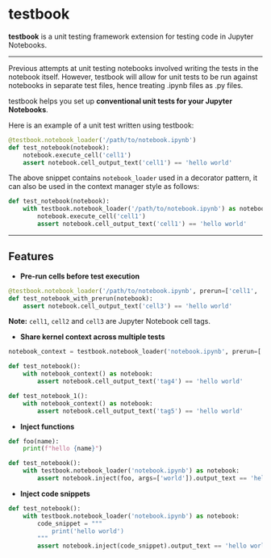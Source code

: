 testbook
===================

**testbook** is a unit testing framework extension for testing code in Jupyter Notebooks.

---

Previous attempts at unit testing notebooks involved writing the tests in the notebook itself. 
However, testbook will allow for unit tests to be run against notebooks in separate test files, 
hence treating .ipynb files as .py files.


testbook helps you set up **conventional unit tests for your Jupyter Notebooks**.

Here is an example of a unit test written using testbook:

```python
@testbook.notebook_loader('/path/to/notebook.ipynb')
def test_notebook(notebook):
    notebook.execute_cell('cell1')
    assert notebook.cell_output_text('cell1') == 'hello world'
```

The above snippet contains ``notebook_loader`` used in a decorator pattern, it can also 
be used in the context manager style as follows:

```python
def test_notebook(notebook):
    with testbook.notebook_loader('/path/to/notebook.ipynb') as notebook:
        notebook.execute_cell('cell1')
        assert notebook.cell_output_text('cell1') == 'hello world'
```

---

Features
--------

- **Pre-run cells before test execution**


```python
@testbook.notebook_loader('/path/to/notebook.ipynb', prerun=['cell1', 'cell2'])
def test_notebook_with_prerun(notebook):
    assert notebook.cell_output_text('cell3') == 'hello world'
```

**Note:** ``cell1``, ``cell2`` and ``cell3`` are Jupyter Notebook cell tags.


- **Share kernel context across multiple tests**

```python
notebook_context = testbook.notebook_loader('notebook.ipynb', prerun=['tag1', 'tag2', 'tag3'])

def test_notebook():
    with notebook_context() as notebook:
        assert notebook.cell_output_text('tag4') == 'hello world'

def test_notebook_1():
    with notebook_context() as notebook:
        assert notebook.cell_output_text('tag5') == 'hello world'
```

- **Inject functions**

```python
def foo(name):
    print(f"hello {name}")

def test_notebook():
    with testbook.notebook_loader('notebook.ipynb') as notebook:
        assert notebook.inject(foo, args=['world']).output_text == 'hello world'
```

- **Inject code snippets**

```python
def test_notebook():
    with testbook.notebook_loader('notebook.ipynb') as notebook:
        code_snippet = """
            print('hello world')
        """
        assert notebook.inject(code_snippet).output_text == 'hello world'
```
   

